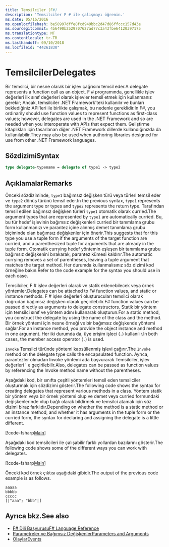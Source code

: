 ```yaml
---
title: Temsilciler (F#)
description: 'Temsilciler F # ile çalışmayı öğrenin.'
ms.date: 05/16/2016
ms.openlocfilehash: be58997dffe8fcd949bbc2d47d86ffccc157d43e
ms.sourcegitcommit: 4b6490b2529707627ad77c3a43fbe64120397175
ms.translationtype: MT
ms.contentlocale: tr-TR
ms.lasthandoff: 09/10/2018
ms.locfileid: "44261830"
---
```

# <a name="delegates"></a><span data-ttu-id="85771-103">Temsilciler</span><span class="sxs-lookup"><span data-stu-id="85771-103">Delegates</span></span>

<span data-ttu-id="85771-104">Bir temsilci, bir nesne olarak bir işlev çağrısını temsil eder.</span><span class="sxs-lookup"><span data-stu-id="85771-104">A delegate represents a function call as an object.</span></span> <span data-ttu-id="85771-105">F # programında, genellikle işlev değerleri ilk sınıf değerleri olarak işlevler temsil etmek için kullanmanız gerekir; Ancak, temsilciler .NET Framework'teki kullanılır ve bunları beklediğiniz API'leri ile birlikte çalışmak, bu nedenle gereklidir.</span><span class="sxs-lookup"><span data-stu-id="85771-105">In F#, you ordinarily should use function values to represent functions as first-class values; however, delegates are used in the .NET Framework and so are needed when you interoperate with APIs that expect them.</span></span> <span data-ttu-id="85771-106">Geliştirme kitaplıkları için tasarlanan diğer .NET Framework dillerde kullandığınızda da kullanılabilir.</span><span class="sxs-lookup"><span data-stu-id="85771-106">They may also be used when authoring libraries designed for use from other .NET Framework languages.</span></span>

## <a name="syntax"></a><span data-ttu-id="85771-107">Sözdizimi</span><span class="sxs-lookup"><span data-stu-id="85771-107">Syntax</span></span>

```fsharp
type delegate-typename = delegate of type1 -> type2
```

## <a name="remarks"></a><span data-ttu-id="85771-108">Açıklamalar</span><span class="sxs-lookup"><span data-stu-id="85771-108">Remarks</span></span>

<span data-ttu-id="85771-109">Önceki sözdiziminde, `type1` bağımsız değişken türü veya türleri temsil eder ve `type2` dönüş türünü temsil eder.</span><span class="sxs-lookup"><span data-stu-id="85771-109">In the previous syntax, `type1` represents the argument type or types and `type2` represents the return type.</span></span> <span data-ttu-id="85771-110">Tarafından temsil edilen bağımsız değişken türleri `type1` otomatik olarak curried.</span><span class="sxs-lookup"><span data-stu-id="85771-110">The argument types that are represented by `type1` are automatically curried.</span></span> <span data-ttu-id="85771-111">Bu, bu tür hedef işlevinin bağımsız değişkenleri curried bir tanımlama grubu form kullanmanızı ve parantez içine alınmış demet tanımlama grubu biçiminde olan bağımsız değişkenler için önerir.</span><span class="sxs-lookup"><span data-stu-id="85771-111">This suggests that for this type you use a tuple form if the arguments of the target function are curried, and a parenthesized tuple for arguments that are already in the tuple form.</span></span> <span data-ttu-id="85771-112">Otomatik currying hedef yöntemin eşleşen bir tanımlama grubu bağımsız değişkenini bırakarak, parantez kümesi kaldırır.</span><span class="sxs-lookup"><span data-stu-id="85771-112">The automatic currying removes a set of parentheses, leaving a tuple argument that matches the target method.</span></span> <span data-ttu-id="85771-113">Her durumda kullanmalısınız söz dizimi kod örneğine bakın.</span><span class="sxs-lookup"><span data-stu-id="85771-113">Refer to the code example for the syntax you should use in each case.</span></span>

<span data-ttu-id="85771-114">Temsilciler, F # işlev değerleri olarak ve statik eklenebilecek veya örnek yöntemler.</span><span class="sxs-lookup"><span data-stu-id="85771-114">Delegates can be attached to F# function values, and static or instance methods.</span></span> <span data-ttu-id="85771-115">F # işlev değerleri oluşturucuları temsilci olarak doğrudan bağımsız değişken olarak geçirilebilir.</span><span class="sxs-lookup"><span data-stu-id="85771-115">F# function values can be passed directly as arguments to delegate constructors.</span></span> <span data-ttu-id="85771-116">Statik bir yöntem için temsilci sınıf ve yöntem adını kullanarak oluşturun.</span><span class="sxs-lookup"><span data-stu-id="85771-116">For a static method, you construct the delegate by using the name of the class and the method.</span></span> <span data-ttu-id="85771-117">Bir örnek yöntemi için nesne örneği ve bir bağımsız değişkende yöntemi sağlar.</span><span class="sxs-lookup"><span data-stu-id="85771-117">For an instance method, you provide the object instance and method in one argument.</span></span> <span data-ttu-id="85771-118">Her iki durumda da, üye erişim işleci (`.`) kullanılır.</span><span class="sxs-lookup"><span data-stu-id="85771-118">In both cases, the member access operator (`.`) is used.</span></span>

<span data-ttu-id="85771-119">`Invoke` Temsilci türünde yöntemi kapsüllenmiş işlevi çağırır.</span><span class="sxs-lookup"><span data-stu-id="85771-119">The `Invoke` method on the delegate type calls the encapsulated function.</span></span> <span data-ttu-id="85771-120">Ayrıca, parantezler olmadan Invoke yöntemi ada başvurarak Temsilciler, işlev değerleri ' e geçirilebilir.</span><span class="sxs-lookup"><span data-stu-id="85771-120">Also, delegates can be passed as function values by referencing the Invoke method name without the parentheses.</span></span>

<span data-ttu-id="85771-121">Aşağıdaki kod, bir sınıfta çeşitli yöntemleri temsil eden temsilciler oluşturmak için sözdizimi gösterir.</span><span class="sxs-lookup"><span data-stu-id="85771-121">The following code shows the syntax for creating delegates that represent various methods in a class.</span></span> <span data-ttu-id="85771-122">Yöntem statik bir yöntem veya bir örnek yöntemi olup ve demet veya curried formundaki değişkenlerinde olup bağlı olarak bildirmek ve temsilci atamak için söz dizimi biraz farklıdır.</span><span class="sxs-lookup"><span data-stu-id="85771-122">Depending on whether the method is a static method or an instance method, and whether it has arguments in the tuple form or the curried form, the syntax for declaring and assigning the delegate is a little different.</span></span>

[!code-fsharp[Main](../../../samples/snippets/fsharp/lang-ref-2/snippet4201.fs)]

<span data-ttu-id="85771-123">Aşağıdaki kod temsilcileri ile çalışabilir farklı yollardan bazılarını gösterir.</span><span class="sxs-lookup"><span data-stu-id="85771-123">The following code shows some of the different ways you can work with delegates.</span></span>

[!code-fsharp[Main](../../../samples/snippets/fsharp/lang-ref-2/snippet4202.fs)]

<span data-ttu-id="85771-124">Önceki kod örnek çıktısı aşağıdaki gibidir.</span><span class="sxs-lookup"><span data-stu-id="85771-124">The output of the previous code example is as follows.</span></span>

```console
aaaaa
bbbbb
ccccc
[|"aaa"; "bbb"|]
```

## <a name="see-also"></a><span data-ttu-id="85771-125">Ayrıca bkz.</span><span class="sxs-lookup"><span data-stu-id="85771-125">See also</span></span>

- [<span data-ttu-id="85771-126">F# Dili Başvurusu</span><span class="sxs-lookup"><span data-stu-id="85771-126">F# Language Reference</span></span>](index.md)
- [<span data-ttu-id="85771-127">Parametreler ve Bağımsız Değişkenler</span><span class="sxs-lookup"><span data-stu-id="85771-127">Parameters and Arguments</span></span>](parameters-and-arguments.md)
- [<span data-ttu-id="85771-128">Olaylar</span><span class="sxs-lookup"><span data-stu-id="85771-128">Events</span></span>](members/events.md)
